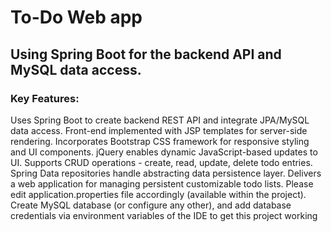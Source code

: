<h1>To-Do Web app</h1>
<h2>
Using Spring Boot for the backend API and MySQL data access.</h2>
<h3>Key Features:</h3>

<spam>
Uses Spring Boot to create backend REST API and integrate JPA/MySQL data access.
Front-end implemented with JSP templates for server-side rendering.
Incorporates Bootstrap CSS framework for responsive styling and UI components.
jQuery enables dynamic JavaScript-based updates to UI.
Supports CRUD operations - create, read, update, delete todo entries.
Spring Data repositories handle abstracting data persistence layer.
Delivers a web application for managing persistent customizable todo lists.
Please edit application.properties file accordingly (available within the project). Create MySQL database (or configure any other), and add database credentials via environment variables of the IDE to get this project working

</spam>
